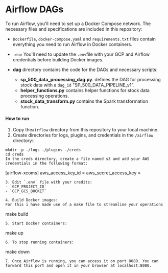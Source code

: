 # Airflow DAGs

To run Airflow, you'll need to set up a Docker Compose network. The necessary files and specifications are included in this repository:

- `Dockerfile`, `docker-compose.yaml` and `requirements.txt` files contain everything you need to run Airflow in Docker containers.

- `.env` You'll need to update the `.env`file with your GCP and Airflow credentials before building Docker images.

- **dag**  directory contains the code for the DAGs and necessary scripts:
    - **sp_500_data_processing_dag.py**.  defines the DAG for processing stock data with a `dag_id` "SP_500_DATA_PIPELINE_v1".
    - **helper_functions.py** contains helper functions for stock data processing operations.
    - **stock_data_transform.py** contains the Spark transformation function.

#### How to run
1. Copy the`airflow` directory from this repository to your local machine.
2. Create directories for logs, plugins, and credentials in the  `/airflow` directory::
```
mkdir -p ./logs ./plugins ./creds
cd creds
In the creds directory, create a file named s3 and add your AWS credentials in the following format:
```
[airflow-xcoms]
aws_access_key_id = 
aws_secret_access_key = 
```
3. Edit `.env` file with your credits: 
- `GCP_PROJECT_ID`
- `GCP_GCS_BUCKET`

4. Build Docker images:
For this i have made use of a make file to streamline your operations

```
make build 
```
5. Start Docker containers:
```
make up
```
6. To stop running containers:
```
make down
```
7. Once Airflow is running, you can access it on port 8080. You can forward this port and open it in your browser at localhost:8080.
